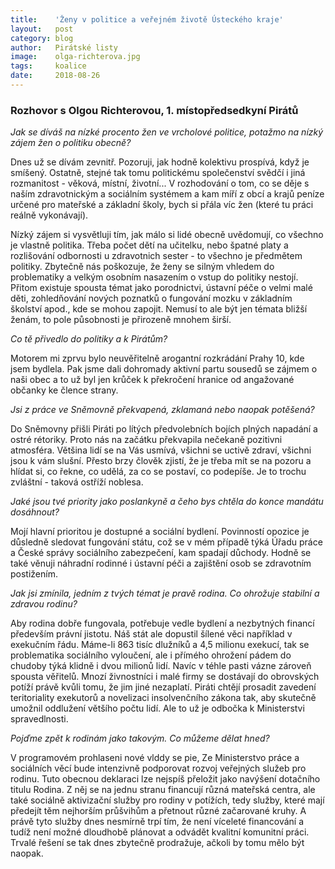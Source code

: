 ```yaml
---
title:	  'Ženy v politice a veřejném životě Ústeckého kraje'
layout:	  post
category: blog
author:	  Pirátské listy
image:	  olga-richterova.jpg
tags:	  koalice
date:	  2018-08-26
---
```


### Rozhovor s Olgou Richterovou, 1. místopředsedkyní Pirátů

*Jak se díváš na nízké procento žen ve vrcholové politice, potažmo na nízký zájem žen o politiku obecně?*

Dnes už se dívám zevnitř. Pozoruji, jak hodně kolektivu prospívá, když je smíšený. Ostatně, stejné tak tomu politickému společenství svědčí i jiná rozmanitost - věková, místní, životní... V rozhodování o tom, co se děje s naším zdravotnickým a sociálním systémem a kam míří z obcí a krajů peníze určené pro mateřské a základní školy, bych si přála víc žen (které tu práci reálně vykonávají). 

Nízký zájem si vysvětluji tím, jak málo si lidé obecně uvědomují, co všechno je vlastně politika. Třeba počet dětí na učitelku, nebo špatné platy a rozlišování odbornosti u zdravotnich sester - to všechno
je předmětem politiky. Zbytečně nás poškozuje, že ženy se silným vhledem do problematiky a velkým osobním nasazením o vstup do politiky nestojí. Přitom existuje spousta témat jako porodnictvi, ústavní
péče o velmi malé děti, zohledňování nových poznatků o fungování mozku v základním školství apod., kde se mohou zapojit. Nemusí to ale být jen témata bližší ženám, to pole působnosti je přirozeně mnohem širší.

*Co tě přivedlo do politiky a k Pirátům?*

Motorem mi zprvu bylo neuvěřitelně arogantní rozkrádání Prahy 10, kde jsem bydlela. Pak jsme dali dohromady aktivní partu sousedů se zájmem o naši obec a to už byl jen krůček k překročení hranice od angažované občanky ke člence strany.

*Jsi z práce ve Sněmovně překvapená, zklamaná nebo naopak potěšená?*

Do Sněmovny přišli Piráti po lítých předvolebních bojích plných napadání a ostré rétoriky. Proto nás na začátku překvapila nečekaně pozitivni atmosféra. Většina lidí se na Vás usmívá, všichni se uctivě zdraví, všichni jsou k vám slušní. Přesto brzy člověk zjistí, že je třeba mít se na pozoru a hlídat si, co řekne, co udělá, za co se postaví, co podepíše. Je to trochu zvláštní - taková ostříží noblesa.

*Jaké jsou tvé priority jako poslankyně a čeho bys chtěla do konce mandátu dosáhnout?*

Mojí hlavní prioritou je dostupné a sociální bydlení. Povinností opozice je důsledně sledovat fungování státu, což se v mém případě týká Úřadu práce a České správy sociálního zabezpečení, kam spadají důchody. Hodně se také věnuji náhradní rodinné i ústavní péči a zajištění osob se zdravotním postižením.

*Jak jsi zmínila, jedním z tvých témat je pravě rodina. Co ohrožuje stabilní a zdravou rodinu?*

Aby rodina dobře fungovala, potřebuje vedle bydlení a nezbytných financí především právní jistotu. Náš stát ale dopustil šílené věci například v exekučním řádu. Máme-li 863 tisíc dlužníků a 4,5 milionu exekucí, tak se problematika sociálního vyloučení, ale i přímého ohrožení pádem do chudoby týká klidně i dvou milionů lidí. Navíc v téhle pasti vázne zároveň spousta věřitelů. Mnozí živnostníci i malé firmy se dostávají do obrovských potíží právě kvůli tomu, že jim jiné nezaplatí. Piráti chtějí prosadit zavedení teritoriality exekutorů a novelizaci insolvenčního zákona tak, aby skutečně umožnil oddlužení většího počtu lidí. Ale to už je odbočka k Ministerstvi spravedlnosti.

*Pojďme zpět k rodinám jako takovým. Co můžeme dělat hned?*

V programovém prohlaseni nové vlddy se pie, Ze Ministerstvo práce a sociálních věcí bude intenzivně podporovat rozvoj veřejných služeb pro rodinu. Tuto obecnou deklaraci lze nejspíš přeložit jako navýšení dotačního titulu Rodina. Z něj se na jednu stranu financují různá mateřská centra, ale také sociálně aktivizační služby pro rodiny v potížích, tedy služby, které mají předejít těm nejhorším průšvihům a přetnout různé začarované kruhy. A právě tyto služby dnes nesmírně trpí tím, že není víceleté financování a tudíž není možné dloudhobě plánovat a odvádět kvalitní komunitní práci. Trvalé řešení se tak dnes zbytečně prodražuje, ačkoli by tomu mělo být naopak.
